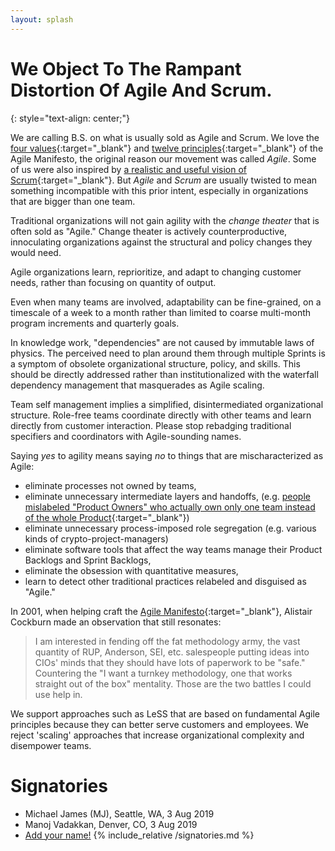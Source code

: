 ```yaml
---
layout: splash
---
```

# We Object To The Rampant Distortion Of Agile And Scrum.
{: style="text-align: center;"}


We are calling B.S. on what is usually sold as Agile
and Scrum. We love the [four values](https://agilemanifesto.org){:target="_blank"} and
[twelve principles](https://agilemanifesto.org/principles.html){:target="_blank"} of the
Agile Manifesto, the original reason our movement was called *Agile*.
Some of us were also inspired by
[a realistic and useful vision of Scrum](a-realistic-and-useful-vision-of-scrum/){:target="_blank"}.
But _Agile_ and _Scrum_ are usually twisted to mean
something incompatible with this prior intent, especially in
organizations that are bigger than one team.

Traditional organizations will not gain agility with the _change
theater_ that is often sold as "Agile."  Change theater is actively
counterproductive, innoculating organizations against the structural
and policy changes they would need.

Agile organizations learn, reprioritize, and adapt to changing
customer needs, rather than focusing on quantity of output.

Even when many teams are involved, adaptability can be fine-grained,
 on a timescale of a week to a month rather than limited to coarse
 multi-month program increments and quarterly goals.
 
In knowledge work, "dependencies" are not caused by immutable laws of
physics.  The perceived need to plan around them through multiple
Sprints is a symptom of obsolete organizational structure, policy, and
skills. This should be directly addressed rather than institutionalized with
the waterfall dependency management that masquerades as Agile scaling.
  
Team self management implies a simplified, disintermediated
organizational structure. Role-free teams coordinate directly with
other teams and learn directly from customer interaction.  Please stop
rebadging traditional specifiers and coordinators with Agile-sounding
names.
  
Saying *yes* to agility means saying *no* to things that are mischaracterized as Agile: 
* eliminate processes not owned by teams,
* eliminate unnecessary intermediate layers and handoffs, (e.g. [people
  mislabeled "Product Owners" who actually own only one team instead of the
  whole Product](https://seattlescrum.com/downloads/Why-Scrum-Isnt-Making-Your-Organization-Very-Agile-Product-Owner-Misconceptions.pdf){:target="_blank"}) 
* eliminate unnecessary process-imposed role segregation (e.g. various kinds of crypto-project-managers) 
* eliminate software tools that affect the way teams manage their
Product Backlogs and Sprint Backlogs,
* eliminate the obsession with quantitative measures, 
* learn to detect other traditional practices relabeled and
  disguised as "Agile."

In 2001, when helping craft the [Agile Manifesto](https://agilemanifesto.org){:target="_blank"}, Alistair Cockburn
made an observation that still resonates:
> I am interested in fending off the fat methodology army, the
vast quantity of RUP, Anderson, SEI, etc. salespeople putting ideas
into CIOs' minds that they should have lots of paperwork to be "safe."
Countering the "I want a turnkey methodology, one that works straight
out of the box" mentality.  Those are the two battles I could use help in.

We support approaches such as LeSS that are based on fundamental Agile
principles because they can better serve customers and employees.  We
reject 'scaling' approaches that increase organizational complexity
and disempower teams.

# Signatories
* Michael James (MJ), Seattle, WA, 3 Aug 2019
* Manoj Vadakkan, Denver, CO, 3 Aug 2019
* [Add your name!](/how/)
{% include_relative /signatories.md %}


